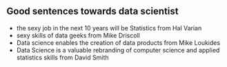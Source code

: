 ## Good sentences towards data scientist
-  the sexy job in the next 10 years will be Statistics  from Hal Varian 
-  sexy skills of data geeks  from Mike Driscoll 
-  Data science enables the creation of data products  from Mike Loukides 
-  Data Science is a valuable rebranding of computer science and applied statistics skills from  David Smith 

